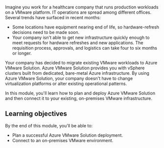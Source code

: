 Imagine you work for a healthcare company that runs production workloads on a VMware platform. IT operations are spread among different offices. Several trends have surfaced in recent months:

- Some locations have equipment nearing end of life, so hardware-refresh decisions need to be made soon.
- Your company isn't able to get new infrastructure quickly enough to meet requests for hardware refreshes and new applications. The requisition process, approvals, and logistics can take four to six months or longer.

Your company has decided to migrate existing VMware workloads to Azure VMware Solution. Azure VMware Solution provides you with vSphere clusters built from dedicated, bare-metal Azure infrastructure. By using Azure VMware Solution, your company doesn't have to change virtualization platforms or alter existing operational patterns.

In this module, you'll learn how to plan and deploy Azure VMware Solution and then connect it to your existing, on-premises VMware infrastructure.

## Learning objectives

By the end of this module, you'll be able to:

- Plan a successful Azure VMware Solution deployment.
- Connect to an on-premises VMware environment.

